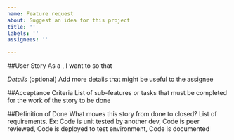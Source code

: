 ```yaml
---
name: Feature request
about: Suggest an idea for this project
title: ''
labels: ''
assignees: ''

---
```


##User Story
As a <user type>, I want to <goal> so that <benefit>

*Details* (optional)
Add more details that might be useful to the assignee

##Acceptance Criteria
List of sub-features or tasks that must be completed for the work of the story to be done

##Definition of Done
What moves this story from done to closed? List of requirements. Ex: Code is unit tested by another dev, Code is peer reviewed, Code is deployed to test environment, Code is documented
